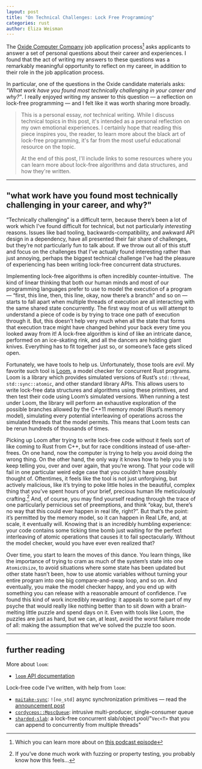 ```yaml
---
layout: post
title: "On Technical Challenges: Lock Free Programming"
categories: rust
author: Eliza Weisman
---
```


The [Oxide Computer Company](https://oxide.computer/) job application
process[^1] asks applicants to answer a set of personal questions about their
career and experiences. I found that the act of writing my answers to these
questions was a remarkably meaningful opportunity to reflect on my career, in
addition to their role in the job application process.

In particular, one of the questions in the Oxide candidate materials asks:
_"What work have you found most technically challenging in your career and
why?"_. I really enjoyed writing my answer to this question — a reflection on
lock-free programming — and I felt like it was worth sharing more broadly.

>
> This is a personal essay, _not_ technical writing. While I discuss technical
> topics in this post, it's intended as a personal reflection on my own
> emotional experiences. I certainly hope that reading this piece inspires you,
> the reader, to learn more about the black art of lock-free programming, it's
> far from the most useful educational resource on the topic.
>
> At the end of this post, I'll include links to some resources where you can
> learn more about lock-free algorithms and data structures, and how they're
> written. 

***

## "what work have you found most technically challenging in your career, and why?"

“Technically challenging” is a difficult term, because there’s been a lot of
work which I’ve found difficult for technical, but not particularly
_interesting_ reasons. Issues like bad tooling, backwards-compatibility, and
awkward API design in a dependency, have all presented their fair share of
challenges, but they’re not particularly fun to talk about. If we throw out all
of this stuff and focus on the challenges that I’ve actually found interesting
rather than just annoying, perhaps the biggest technical challenge I’ve had the
pleasure of experiencing has been writing lock-free concurrent data structures. 

Implementing lock-free algorithms is often incredibly counter-intuitive.  The
kind of linear thinking that both our human minds and most of our programming
languages prefer to use to model the execution of a program — “first, this line,
then, this line, okay, now there’s a branch” and so on — starts to fall apart
when multiple threads of execution are all interacting with the same shared
state concurrently. The first way most of us will attempt to understand a piece
of code is by trying to trace one path of execution through it. But, this
doesn’t help very much when all the state that forms that execution trace might
have changed behind your back every time you looked away from it! A lock-free
algorithm is kind of like an intricate dance, performed on an ice-skating rink,
and all the dancers are holding giant knives. Everything has to fit together
just so, or someone’s face gets sliced open.

Fortunately, we have tools to help us. Unfortunately, those tools are _evil_. My
favorite such tool is [Loom](https://crates.io/crates/loom), a model checker for
concurrent Rust programs. Loom is a library which provides simulated versions of
Rust’s `std::thread`, `std::sync::atomic`, and other standard library APIs. This
allows users to write lock-free data structures and algorithms using these
primitives, and then test their code using Loom’s simulated versions. When
running a test under Loom, the library will perform an exhaustive exploration of
the possible branches allowed by the C++11 memory model (Rust’s memory model),
simulating every potential interleaving of operations across the simulated
threads that the model permits. This means that Loom tests can be rerun hundreds
of thousands of times. 

Picking up Loom after trying to write lock-free code without it feels sort of
like coming to Rust from C++, but for race conditions instead of
use-after-frees. On one hand, now the computer is trying to help you avoid doing
the wrong thing. On the other hand, the only way it knows how to help you is to
keep telling you, over and over again, that you’re wrong. That your code will
fail in one particular weird edge case that you couldn’t have possibly thought
of. Oftentimes, it feels like the tool is not just unforgiving, but actively
malicious, like it’s trying to poke little holes in the beautiful, complex thing
that you’ve spent hours of your brief, precious human life meticulously
crafting.[^2] And, of course, you may find yourself reading through the trace of
one particularly pernicious set of preemptions, and think “okay, but, there’s no
way that this could ever happen in real life, right?”. But that’s the point:
it’s permitted by the memory model, so it can happen in Real Life, and, at
scale, it eventually will. Knowing that is an incredibly humbling experience:
your code contains some ticking time bomb just waiting for the perfect
interleaving of atomic operations that causes it to fail spectacularly. Without
the model checker, would you have ever even realized that?

Over time, you start to learn the moves of this dance. You learn things, like
the importance of trying to cram as much of the system’s state into one
`AtomicUsize`, to avoid situations where some state has been updated but other
state hasn’t been, how to use atomic variables without turning your entire
program into one big compare-and-swap loop, and so on. And eventually, you make
the model checker happy, and you end up with something you can release with a
reasonable amount of confidence. I’ve found this kind of work incredibly
rewarding: it appeals to some part of my psyche that would really like nothing
better than to sit down with a brain-melting little puzzle and spend days on it.
Even with tools like Loom, the puzzles are just as hard, but we can, at least,
avoid the worst failure mode of all: making the assumption that we’ve solved the
puzzle too soon.

***

## further reading

More about `loom`:

- [`loom` API documentation](https://docs.rs/loom/latest/loom/)

Lock-free code I've written, with help from `loom`:

- [`maitake-sync`](https://crates.io/crates/maitake-sync): `![no_std]` async
  synchronization primitives — read the [announcement
  post](https://www.elizas.website/announcing-maitake-sync.html)
- [`cordyceps::MpscQueue`](https://docs.rs/cordyceps/latest/cordyceps/struct.MpscQueue.html):
  intrusive multi-producer, single-consumer queue
- [`sharded-slab`](https://crates.io/crates/sharded-slab): a lock-free
  concurrent slab/object pool/"`Vec<T>` that you can append to concurrently from
  multiple threads"

[^1]: Which you can learn more about on [this podcast
    episode](https://oxide.computer/podcasts/oxide-and-friends/1590191)
[^2]: If you’ve done much work with fuzzing or property testing, you probably
    know how this feels…
